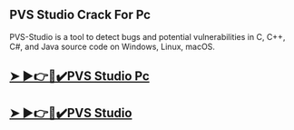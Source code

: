 ## PVS Studio Crack For Pc 

PVS-Studio is a tool to detect bugs and potential vulnerabilities in C, C++, C#, and Java source code on Windows, Linux, macOS.

## [➤ ►👉🚀✔️PVS Studio Pc](https://fullsetup.info/dl/)

## [➤ ►👉🚀✔️PVS Studio](https://fullsetup.info/dl/)

